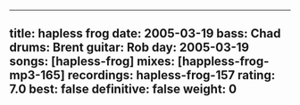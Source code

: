
---
title: hapless frog
date: 2005-03-19
bass:	Chad
drums:	Brent
guitar:	Rob
day: 2005-03-19
songs: [hapless-frog]
mixes: [happless-frog-mp3-165]
recordings: hapless-frog-157
rating: 7.0
best: false
definitive: false
weight: 0
---
